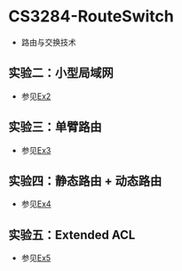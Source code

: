 # CS3284-RouteSwitch

* 路由与交换技术

## 实验二：小型局域网

* 参见[Ex2](./ex_2)

## 实验三：单臂路由

* 参见[Ex3](./ex_3)

## 实验四：静态路由 + 动态路由

* 参见[Ex4](./ex_4)

## 实验五：Extended ACL

* 参见[Ex5](./ex_5)
